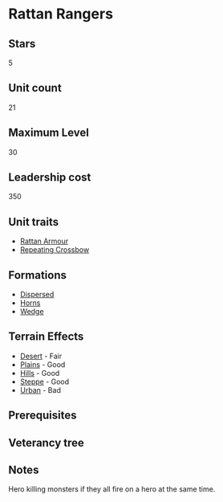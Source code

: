 # Rattan Rangers

## Stars
5

## Unit count
21

## Maximum Level
30

## Leadership cost
350

## Unit traits
* [Rattan Armour](../../unit-traits/rattan-armour.md)
* [Repeating Crossbow](../../unit-traits/repeating-crossbow.md)

## Formations
* [Dispersed](../../formations/dispersed.md)
* [Horns](../../formations/horns.md)
* [Wedge](../../formations/wedge.md)

## Terrain Effects
* [Desert](../../terrain-effects/desert) - Fair
* [Plains](../../terrain-effects/plains) - Good
* [Hills](../../terrain-effects/hills) - Good
* [Steppe](../../terrain-effects/steppe) - Good
* [Urban](../../terrain-effects/urban) - Bad

## Prerequisites

## Veterancy tree

## Notes
Hero killing monsters if they all fire on a hero at the same time.
